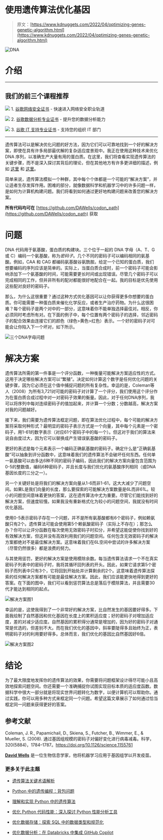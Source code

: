 # 使用遗传算法优化基因

> 原文：[https://www.kdnuggets.com/2022/04/optimizing-genes-genetic-algorithm.html](https://www.kdnuggets.com/2022/04/optimizing-genes-genetic-algorithm.html)

![DNA](../Images/e334bf267c70140986d363797eb1ca51.png)

# **介绍**

* * *

## 我们的前三个课程推荐

![](../Images/0244c01ba9267c002ef39d4907e0b8fb.png) 1\. [谷歌网络安全证书](https://www.kdnuggets.com/google-cybersecurity) - 快速进入网络安全职业轨道

![](../Images/e225c49c3c91745821c8c0368bf04711.png) 2\. [谷歌数据分析专业证书](https://www.kdnuggets.com/google-data-analytics) - 提升您的数据分析能力

![](../Images/0244c01ba9267c002ef39d4907e0b8fb.png) 3\. [谷歌 IT 支持专业证书](https://www.kdnuggets.com/google-itsupport) - 支持您的组织 IT 部门

* * *

遗传算法可以是解决优化问题的好方法，因为它们可以可靠地找到一个好的解决方案，即使在具有许多局部最优解的复杂适应度景观中。我正在使用这种技术来优化 DNA 序列，以准确生产大量有用的蛋白质。在这里，我们将查看实现遗传算法的关键步骤，而不是深入探讨其背后的理论，但在其他地方有许多更详细的描述，例如 [这里](/2018/07/genetic-algorithm-implementation-python.html) 和 [这里](https://towardsdatascience.com/introduction-to-genetic-algorithms-including-example-code-e396e98d8bf3)。

简单来说，遗传算法模拟一个种群，其中每个个体都是一个可能的“解决方案”，并让适者生存发挥作用。困难的部分，就像数据科学和机器学习中的许多问题一样，是如何为计算机构建问题。我们将看到如何通过更好地构建问题来改善您的解决方案。

**所有代码均可在** [https://github.com/DAWells/codon_path](https://github.com/DAWells/codon_path) 获取

# **问题**

DNA 代码用于氨基酸，蛋白质的构建块。三个位于一起的 DNA 字母（A、T、G 或 C）编码一个氨基酸，称为*密码子*。几个不同的密码子可以编码相同的氨基酸。例如，CAA 和 CAG 都编码氨基酸谷氨酰胺。给定一个已知的蛋白质，我们想要编码的序列应该是简单的。实际上，当蛋白质合成时，前一个密码子可能会影响添加下一个氨基酸的时间，可能需要更长时间或出现错误。尽管几个密码子可以完成相同的工作，但并非所有的配对都能很好地配合在一起。我的目标是优先使用这些配对良好的密码子。

那么，为什么这很重要？通过这种方式优化基因可以让你获得更多你想要的蛋白质。你可能需要一种蛋白质来催化化学反应，或者生产治疗药物。为什么这很困难？每个密码子是两个对中的一部分，这意味着你不能单独选择最佳对。相反，你必须同时考虑所有对。在下面的例子中，每个位置有两个密码子的选择，邻近密码子的配合效果由连接它们的颜色（绿色>黄色>红色）表示。一个好的密码子对可能会让你陷入下一个坏对，如下所示。

![三个DNA字母问题](../Images/570e8cdbd4d315b99927aac20da10c48.png)

# **解决方案**

遗传算法所需的第一件事是一个评分函数，一种衡量可能解决方案适应性的方式。这用于决定哪些解决方案可以“繁殖”。决定如何计算这个数字是任何优化问题的关键步骤，因为它必须在这个值中捕捉问题的所有复杂性。幸运的是，Coleman等人（2008）为所有3,721对可能的密码子对计算了一个评分，我们使用这个评分作为在蛋白质合成过程中对一对密码子效果的衡量。因此，对于任何DNA序列，我可以将序列中每对连续密码子的值加起来，并计算一个分数；分数越高，解决方案对我的问题越好。

接下来，我们需要为遗传算法框定问题，即在算法优化过程中，每个可能的解决方案将采取何种形式？最明显的密码子表示方式是一个向量，其中每个元素是一个密码子，用1-61的数字表示（对应61个密码子中的每一个）。但这对于我们的算法来说自由度过大，因为它可以替换成产生错误氨基酸的密码子。

更好的表述是每个元素表示一个编码正确氨基酸的密码子。确定什么是“正确氨基酸”可以抽象到评分函数中，这意味着我们的遗传算法不会破坏任何东西。任何单一氨基酸可以由多达6种不同的密码子编码，因此我们的解决方案向量包含范围为0-5的整数值，编码6种密码子，并且长度与我们优化的氨基酸序列相同（或DNA基因长度的三分之一）。

另一个关键好处是将我们的解决方案向量从1-6而非1-61，这大大减少了问题空间。如果L是我们向量的长度，那么要探索的可能解决方案数量是6L而非61L。较小的问题空间意味着更快的答案，这在遗传算法中尤为重要。尽管它们能找到好的解决方案，但速度较慢。如果我没有重新格式化为较小的问题空间，我就没有时间优化基因。

使用0-5表示密码子存在一个问题，并不是所有氨基酸都有6个密码子，例如赖氨酸只有2个。遗传算法可能会使用第5个赖氨酸密码子（实际上不存在）；那怎么办？你可以让评分函数在每次使用无效密码子时扣分，并希望这能促使你找到好的有效解决方案，但这并没有高效利用我们的问题空间。任何包含无效密码子的解决方案都绝对不是最佳解决方案。这意味着我们在6L空间中尝试的许多解决方案（尽管仍然很多）都是浪费的努力。

与其使用惩罚，更好的解决方案是使用模除余数。每当遗传算法请求一个不在真实密码子列表中的密码子时，我将其循环回列表的开头。因此，如果它请求第5个密码子而列表中只有3个，它将回到开始处并计算剩余的2个。这意味着遗传算法探索的任何解决方案都有可能是最佳解决方案。因此，我们应该能更快地得到更好的答案。在下面的图中，我们可以看到惩罚算法总是落后于模除算法，并且需要30代才能达到相同的起点。

![解决方案图1](../Images/67d493d89f389b8daf0d2423dbfd52e4.png)

幸运的是，这使我得到了一个非常好的解决方案，比自然发生的基因要好得多。下面我绘制了自然基因和优化基因在长度上的累积适应度；好的密码子对增加适应度，差的对减少适应度。自然基因的累积得分通常是增加的，因为好的密码子对通常是优选的，但差别不大。而在我们优化的基因中，斜率要陡得多且始终为正，表明密码子对的利用要好得多。总体而言，我们优化的基因比自然基因好6倍。

![解决方案图2](../Images/13adb47acbf8ae61d0694036b526f0e8.png)

# **结论**

为了最大限度地发挥你的遗传算法的效果，你需要将问题框架设计得尽可能小且高效地探索问题空间。你还需要一个准确捕捉你试图实现目标本质的适应度函数。数据科学中很大一部分就是将现实世界问题转化为数字，以便计算机可以帮助你。通过实践，你可以用多种方式来框定同一个问题。希望这篇文章展示了如何通过恰当框定同一问题来获得更好的答案。

## **参考文献**

Coleman, J. R., Papamichail, D., Skiena, S., Futcher, B., Wimmer, E., & Mueller, S. (2008). 通过基因组规模的密码子对偏好变化进行病毒减毒。科学，320(5884)，1784–1787。https://doi.org/10.1126/science.1155761

**[David Wells](https://dawells.github.io/)** 是一位生物信息学家，他将机器学习应用于基因组学以开发疫苗。

### 更多关于此主题

+   [遗传算法关键术语解析](https://www.kdnuggets.com/2018/04/genetic-algorithm-key-terms-explained.html)

+   [Python 中的遗传编程：背包问题](https://www.kdnuggets.com/2023/01/knapsack-problem-genetic-programming-python.html)

+   [理解和实现 Python 中的遗传算法](https://www.kdnuggets.com/understanding-and-implementing-genetic-algorithms-in-python)

+   [优化 Python 代码性能：深入探讨 Python 性能分析工具](https://www.kdnuggets.com/2023/02/optimizing-python-code-performance-deep-dive-python-profilers.html)

+   [优化数据存储：探索 SQL 中的数据类型和规范化](https://www.kdnuggets.com/optimizing-data-storage-exploring-data-types-and-normalization-in-sql)

+   [优化数据分析：在 Databricks 中集成 GitHub Copilot](https://www.kdnuggets.com/optimizing-data-analytics-integrating-github-copilot-in-databricks)
